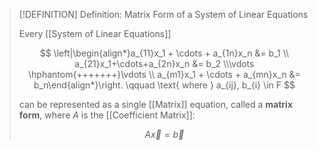 >[!DEFINITION] Definition: Matrix Form of a System of Linear Equations
>
>Every [[System of Linear Equations]]
>
>$$
>\left|\begin{align*}a_{11}x_1 + \cdots + a_{1n}x_n &= b_1 \\ a_{21}x_1+\cdots+a_{2n}x_n &= b_2 \\\vdots \hphantom{+++++++}\vdots \\ a_{m1}x_1 + \cdots + a_{mn}x_n &= b_n\end{align*}\right. \qquad \text{ where } a_{ij}, b_{i} \in F
>$$
>
>can be represented as a single [[Matrix]] equation, called a **matrix form**, where $A$ is the [[Coefficient Matrix]]:
>
>$$
>A \vec{x} = \vec{b}
>$$
>
>